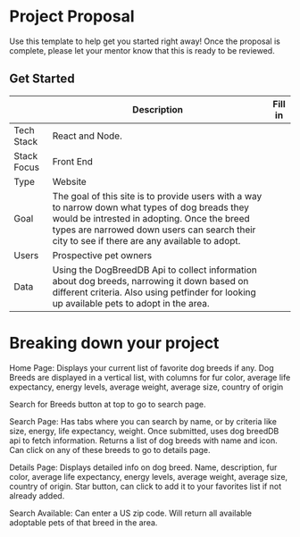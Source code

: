 # Project Proposal

Use this template to help get you started right away! Once the proposal is complete, please let your mentor know that this is ready to be reviewed.

## Get Started

|             | Description                                                                                                                                                                                                                                                                                                                                              | Fill in |
| ----------- | -------------------------------------------------------------------------------------------------------------------------------------------------------------------------------------------------------------------------------------------------------------------------------------------------------------------------------------------------------- | ------- |
| Tech Stack  | React and Node.                                                                                                           
| Stack   Focus |                           Front End     
| Type    |  Website                                                                                                                                                                                                                                                                                 |         |
|Goal        |     The goal of this site is to provide  users with a way to narrow down what types of dog breads they would be intrested in adopting. Once the breed types are narrowed down users can search their city to see if there are any available to adopt.                                                                                                                                                                                                                                      |         |
| Users       | Prospective pet owners                                                                                                                                                                                                                                            |         |
| Data        |Using the DogBreedDB Api to collect information about dog breeds, narrowing it down based on different criteria. Also using petfinder for looking up available pets to adopt in the area.|         |

# Breaking down your project

Home Page: Displays your current list of favorite dog breeds if any. 
Dog Breeds are displayed in a vertical list, with columns for fur color, average life expectancy, energy levels, average weight, average size, country of origin

Search for Breeds button at top to go to search page.


Search Page:  Has tabs where you can search by name, or by criteria like size, energy, life expectancy, weight. Once submitted, uses  dog breedDB api to fetch information. Returns a list of dog breeds with name and icon. Can click on any of these breeds to go to details page.

Details Page:  Displays detailed info on dog breed. Name, description, fur color, average life expectancy, energy levels, average weight, average size, country of origin. 
Star button, can click to add it to your favorites list if not already added. 

Search Available:  Can enter a US zip code.  Will return all available adoptable pets of that breed in the area. 



